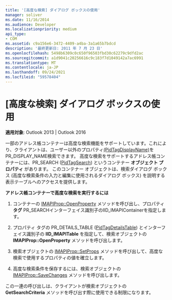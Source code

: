 ```yaml
---
title: '[高度な検索] ダイアログ ボックスの使用'
manager: soliver
ms.date: 11/16/2014
ms.audience: Developer
ms.localizationpriority: medium
api_type:
- COM
ms.assetid: c9a156e6-3472-4409-a4ba-3a1a65b7bdcd
description: '最終更新日: 2011 年 7 月 23 日'
ms.openlocfilehash: 5498b6309c0c650f96503fbd30c62279c9dfd2ac
ms.sourcegitcommit: a1d9041c20256616c9c183f7d1049142a7ac6991
ms.translationtype: MT
ms.contentlocale: ja-JP
ms.lasthandoff: 09/24/2021
ms.locfileid: "59578404"
---
```

# <a name="using-an-advanced-search-dialog-box"></a>[高度な検索] ダイアログ ボックスの使用

  
  
**適用対象**: Outlook 2013 | Outlook 2016 
  
一部のアドレス帳コンテナーは高度な検索機能をサポートしています。これにより、クライアントは、ユーザー以外のプロパティ[(PidTagDisplayName)](pidtagdisplayname-canonical-property.md)をPR_DISPLAY_NAME検索できます。 高度な検索をサポートするアドレス帳コンテナーには、PR_SEARCH ([PidTagSearch](pidtagsearch-canonical-property.md)) というコンテナー **オブジェクト プロパティ** があります。 このコンテナー オブジェクトは、検索ダイアログ ボックス (高度な検索条件の入力と編集に使用されるダイアログ ボックス) を説明する表示テーブルへのアクセスを提供します。
  
 **アドレス帳コンテナーで高度な検索を実行するには**
  
1. コンテナーの [IMAPIProp::OpenProperty](imapiprop-openproperty.md) メソッドを呼び出し、プロパティ **タグ** PR_SEARCHインターフェイス識別子のIID_IMAPIContainerを指定します。 
    
2. プロパティ タグの PR_DETAILS_TABLE ([PidTagDetailsTable](pidtagdetailstable-canonical-property.md)) とインターフェイス識別子の **IID_IMAPITable** を指定して、検索オブジェクトの **IMAPIProp::OpenProperty** メソッドを呼び出します。 
    
3. 検索オブジェクトの [IMAPIProp::SetProps](imapiprop-setprops.md) メソッドを呼び出して、高度な検索で使用するプロパティの値を確立します。 
    
4. 高度な検索条件を保存するには、検索オブジェクトの [IMAPIProp::SaveChanges](imapiprop-savechanges.md) メソッドを呼び出します。 
    
この一連の呼び出しは、クライアントが検索オブジェクトの **GetSearchCriteria** メソッドを呼び出す際に使用できる制限になります。 
  

